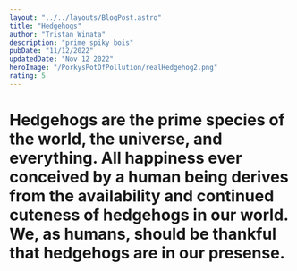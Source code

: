 ```yaml
---
layout: "../../layouts/BlogPost.astro"
title: "Hedgehogs"
author: "Tristan Winata"
description: "prime spiky bois"
pubDate: "11/12/2022"
updatedDate: "Nov 12 2022"
heroImage: "/PorkysPotOfPollution/realHedgehog2.png"
rating: 5
---
```


# Hedgehogs are the prime species of the world, the universe, and everything. All happiness ever conceived by a human being derives from the availability and continued cuteness of hedgehogs in our world. We, as humans, should be thankful that hedgehogs are in our presense.